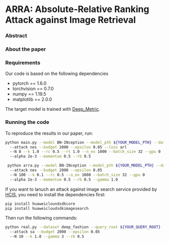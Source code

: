 # ARRA: Absolute-Relative Ranking Attack against Image Retrieval

### Abstract

### About the paper

### Requirements
Our code is based on the following dependencies
- pytorch == 1.6.0
- torchvision == 0.7.0
- numpy == 1.19.5
- matplotlib == 2.0.0

The target model is trained with [Deep_Metric](https://github.com/bnu-wangxun/Deep_Metric/).

### Running the code
To reproduce the results in our paper, run:
```sh
python main.py --model BN-INception --model_pth ${YOUR_MODEL_PTH} --dataset cub
  --attack nes --budget 2000 --epsilon 0.05 --loss arl
  --N 8 --k 1.0 --rc 0.5 --rt 1.0 --n_ex 1000 --batch_size 32 --gpu 0
  --alpha 2e-3 --momentum 0.5 --rb 0.5
```
```sh
 python arra.py --model BN-INception --model_pth ${YOUR_MODEL_PTH} --dataset sop
  --attack nes --budget 2000 --epsilon 0.05
  --N 100 --k 0.1 --rc 0.5 --n_ex 1000 --batch_size 32 --gpu 0
  --alpha 2e-3 --momentum 0.5 --rb 0.5 --gamma 1.0
```
If you want to lanuch an attack against image search service provided by [HCIS](https://www.huaweicloud.com/product/imagesearch.html),
you need to install the dependencies first:
```sh
pip install huaweicloundsdkcore
pip install huaweicloudsdkimagesearch
```
Then run the following commands:
```sh
python real.py --dataset deep_fashion --query_root ${YOUR_QUERY_ROOT}
  --attack sa --budget 2000 --epsilon 0.05
  --N 10 --k 1.0 --gamma 3 --rb 0.5
```
